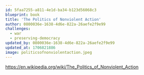 ```yaml
---
id: 5faa7255-a811-4e1d-ba34-b123d56068c3
blueprint: book
title: 'The Politics of Nonviolent Action'
author: 0800036e-1638-4d6e-822a-26aefe2f9e99
challenges:
  - war
  - preserving-democracy
updated_by: 0800036e-1638-4d6e-822a-26aefe2f9e99
updated_at: 1706821886
image: politicsofnonviolentaction.jpeg
---
```

https://en.wikipedia.org/wiki/The_Politics_of_Nonviolent_Action